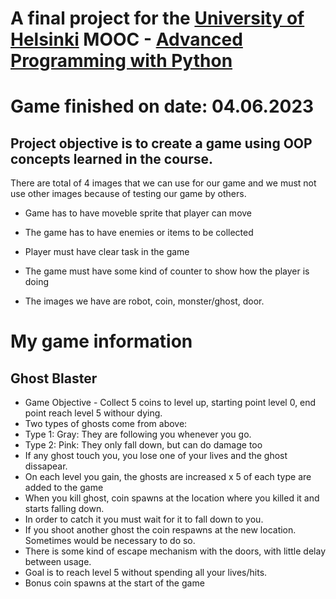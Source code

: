 # A final project for the [University of Helsinki](https://www.mooc.fi/en/) MOOC - [Advanced Programming with Python](https://programming-23.mooc.fi/) 
# Game finished on date: 04.06.2023

## Project objective is to create a game using OOP concepts learned in the course. 
There are total of 4 images that we can use for our game and we must not use other images because of testing our game by others.

- Game has to have moveble sprite that player can move
- The game has to have enemies or items to be collected
- Player must have clear task in the game
- The game must have some kind of counter to show how the player is doing

- The images we have are robot, coin, monster/ghost, door. 

# My game information
## Ghost Blaster                                                                                                                                   
 - Game Objective - Collect 5 coins to level up, starting point level 0, end point reach level 5 withour dying.
 - Two types of ghosts come from above:                                                                        
 - Type 1: Gray: They are following you whenever you go.                                                       
 - Type 2: Pink: They only fall down, but can do damage too                                                    
 - If any ghost touch you, you lose one of your lives and the ghost dissapear.                                 
 - On each level you gain, the ghosts are increased x 5 of each type are added to the game                     
 - When you kill ghost, coin spawns at the location where you killed it and starts falling down.               
 - In order to catch it you must wait for it to fall down to you.                                              
 - If you shoot another ghost the coin respawns at the new location. Sometimes would be necessary to do so.    
 - There is some kind of escape mechanism with the doors, with little delay between usage.                     
 - Goal is to reach level 5 without spending all your lives/hits.                                              
 - Bonus coin spawns at the start of the game                                                                  
                                                                                                               
